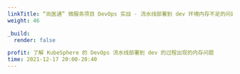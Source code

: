 ```yaml
---
linkTitle: “尚医通” 微服务项目 DevOps 实战 - 流水线部署到 dev 环境内存不足的问题解决
weight: 46

_build:
  render: false

profit: 了解 KubeSphere 的 DevOps 流水线部署到 dev 的过程出现的内存问题
time: 2021-12-17 20:00-20:40
---
```

